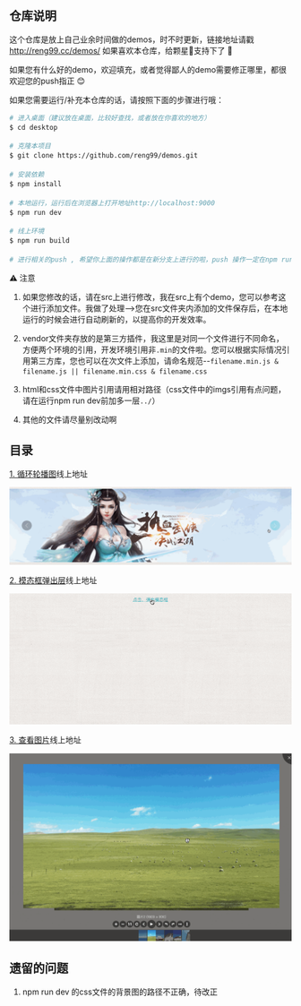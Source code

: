 ## 仓库说明

这个仓库是放上自己业余时间做的demos，时不时更新，链接地址请戳 http://reng99.cc/demos/  如果喜欢本仓库，给颗星🌟支持下了 :rocket:

如果您有什么好的demo，欢迎填充，或者觉得鄙人的demo需要修正哪里，都很欢迎您的push指正 :blush:

如果您需要运行/补充本仓库的话，请按照下面的步骤进行哦：

```bash
# 进入桌面（建议放在桌面，比较好查找，或者放在你喜欢的地方）
$ cd desktop

# 克隆本项目
$ git clone https://github.com/reng99/demos.git

# 安装依赖
$ npm install

# 本地运行，运行后在浏览器上打开地址http://localhost:9000
$ npm run dev

# 线上环境
$ npm run build

# 进行相关的push , 希望你上面的操作都是在新分支上进行的啦，push 操作一定在npm run build后哦
```

⚠️ 注意

1. 如果您修改的话，请在src上进行修改，我在src上有个demo，您可以参考这个进行添加文件。我做了处理-->您在src文件夹内添加的文件保存后，在本地运行的时候会进行自动刷新的，以提高你的开发效率。

2. vendor文件夹存放的是第三方插件，我这里是对同一个文件进行不同命名，方便两个环境的引用，开发环境引用非`.min`的文件啦。您可以根据实际情况引用第三方库，您也可以在次文件上添加，请命名规范--`filename.min.js & filename.js || filename.min.css & filename.css`

3. html和css文件中图片引用请用相对路径（css文件中的imgs引用有点问题，请在运行npm run dev前加多一层`../`）

4. 其他的文件请尽量别改动啊

## 目录

[1. 循环轮播图](http://reng99.cc/demos/dist/html/carousel/)线上地址

![carousel_demo.gif](./images/carousel_demo.gif)

[2. 模态框弹出层](http://reng99.cc/demos/dist/html/modal/)线上地址

![modal_demo.gif](./images/modal_demo.gif)

[3. 查看图片](http://reng99.cc/demos/dist/html/scaleImg/)线上地址

![scaleImg_demo.gif](./images/scaleImg_demo.gif)

## 遗留的问题

1. npm run dev 的css文件的背景图的路径不正确，待改正

